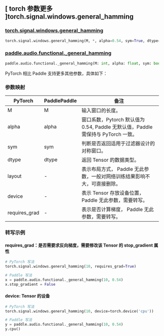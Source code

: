 ## [ torch 参数更多 ]torch.signal.windows.general_hamming
### [torch.signal.windows.general_hamming](https://pytorch.org/docs/stable/generated/torch.signal.windows.general_hamming.html)

```python
torch.signal.windows.general_hamming(M, *, alpha=0.54, sym=True, dtype=None, layout=torch.strided, device=None, requires_grad=False)
```

### [paddle.audio.functional._general_hamming]()

```python
paddle.audio.functional._general_hamming(M: int, alpha: float, sym: bool = True, dtype: str = 'float64')
```

PyTorch 相比 Paddle 支持更多其他参数，具体如下：
### 参数映射

| PyTorch       | PaddlePaddle | 备注                                                   |
| ------------- | ------------ | ------------------------------------------------------ |
| M          | M            | 输入窗口的长度。 |
| alpha         | alpha   | 窗口系数，Pytorch 默认值为0.54, Paddle 无默认值，Paddle 需保持与 PyTorch 一致。|
| sym          | sym       | 判断是否返回适用于过滤器设计的对称窗口。  |
| dtype        | dtype | 返回 Tensor 的数据类型。 |
| layout | -   | 表示布局方式， Paddle 无此参数，一般对网络训练结果影响不大，可直接删除。 |
| device | -   | 表示 Tensor 存放设备位置，Paddle 无此参数，需要转写。 |
| requires_grad | - | 表示是否计算梯度， Paddle 无此参数，需要转写。 |

### 转写示例

#### requires_grad：是否需要求反向梯度，需要修改该 Tensor 的 stop_gradient 属性
```python
# PyTorch 写法
torch.signal.windows.general_hamming(10, requires_grad=True)

# Paddle 写法
x = paddle.audio.functional._general_hamming(10, 0.54)
x.stop_gradient = False
```

#### device: Tensor 的设备
```python
# PyTorch 写法
torch.signal.windows.general_hamming(10, device=torch.device('cpu'))

# Paddle 写法
y = paddle.audio.functional._general_hamming(10, 0.54)
y.cpu()
```
